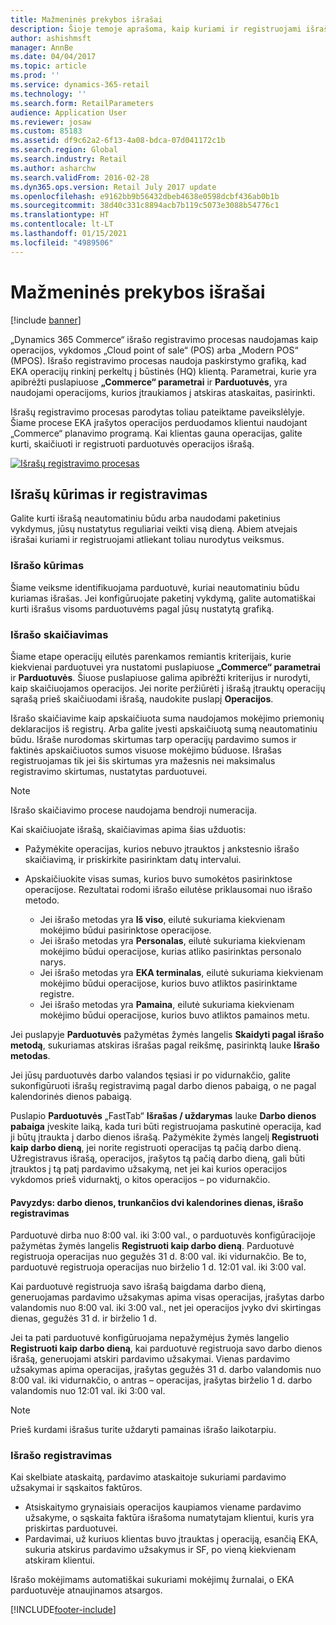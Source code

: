 ```yaml
---
title: Mažmeninės prekybos išrašai
description: Šioje temoje aprašoma, kaip kuriami ir registruojami išrašai.
author: ashishmsft
manager: AnnBe
ms.date: 04/04/2017
ms.topic: article
ms.prod: ''
ms.service: dynamics-365-retail
ms.technology: ''
ms.search.form: RetailParameters
audience: Application User
ms.reviewer: josaw
ms.custom: 85183
ms.assetid: df9c62a2-6f13-4a08-bdca-07d041172c1b
ms.search.region: Global
ms.search.industry: Retail
ms.author: asharchw
ms.search.validFrom: 2016-02-28
ms.dyn365.ops.version: Retail July 2017 update
ms.openlocfilehash: e9162bb9b56432dbeb4638e0598dcbf436ab0b1b
ms.sourcegitcommit: 38d40c331c8894acb7b119c5073e3088b54776c1
ms.translationtype: HT
ms.contentlocale: lt-LT
ms.lasthandoff: 01/15/2021
ms.locfileid: "4989506"
---
```

# <a name="retail-statements"></a>Mažmeninės prekybos išrašai

[!include [banner](includes/banner.md)]

„Dynamics 365 Commerce“ išrašo registravimo procesas naudojamas kaip operacijos, vykdomos „Cloud point of sale“ (POS) arba „Modern POS“ (MPOS). Išrašo registravimo procesas naudoja paskirstymo grafiką, kad EKA operacijų rinkinį perkeltų į būstinės (HQ) klientą. Parametrai, kurie yra apibrėžti puslapiuose **„Commerce“ parametrai** ir **Parduotuvės**, yra naudojami operacijoms, kurios įtraukiamos į atskiras ataskaitas, pasirinkti.

Išrašų registravimo procesas parodytas toliau pateiktame paveikslėlyje. Šiame procese EKA įrašytos operacijos perduodamos klientui naudojant „Commerce“ planavimo programą. Kai klientas gauna operacijas, galite kurti, skaičiuoti ir registruoti parduotuvės operacijos išrašą.

[![Išrašų registravimo procesas](./media/retail-statements.png)](./media/retail-statements.png)

## <a name="creating-and-posting-statements"></a>Išrašų kūrimas ir registravimas

Galite kurti išrašą neautomatiniu būdu arba naudodami paketinius vykdymus, jūsų nustatytus reguliariai veikti visą dieną. Abiem atvejais išrašai kuriami ir registruojami atliekant toliau nurodytus veiksmus.

### <a name="create-the-statement"></a>Išrašo kūrimas

Šiame veiksme identifikuojama parduotuvė, kuriai neautomatiniu būdu kuriamas išrašas. Jei konfigūruojate paketinį vykdymą, galite automatiškai kurti išrašus visoms parduotuvėms pagal jūsų nustatytą grafiką.

### <a name="calculate-the-statement"></a>Išrašo skaičiavimas

Šiame etape operacijų eilutės parenkamos remiantis kriterijais, kurie kiekvienai parduotuvei yra nustatomi puslapiuose **„Commerce“ parametrai** ir **Parduotuvės**. Šiuose puslapiuose galima apibrėžti kriterijus ir nurodyti, kaip skaičiuojamos operacijos. Jei norite peržiūrėti į išrašą įtrauktų operacijų sąrašą prieš skaičiuodami išrašą, naudokite puslapį **Operacijos**.

Išrašo skaičiavime kaip apskaičiuota suma naudojamos mokėjimo priemonių deklaracijos iš registrų. Arba galite įvesti apskaičiuotą sumą neautomatiniu būdu. Išraše nurodomas skirtumas tarp operacijų pardavimo sumos ir faktinės apskaičiuotos sumos visuose mokėjimo būduose. Išrašas registruojamas tik jei šis skirtumas yra mažesnis nei maksimalus registravimo skirtumas, nustatytas parduotuvei.

> [!NOTE]
> Išrašo skaičiavimo procese naudojama bendroji numeracija.

Kai skaičiuojate išrašą, skaičiavimas apima šias užduotis:

- Pažymėkite operacijas, kurios nebuvo įtrauktos į ankstesnio išrašo skaičiavimą, ir priskirkite pasirinktam datų intervalui.
- Apskaičiuokite visas sumas, kurios buvo sumokėtos pasirinktose operacijose. Rezultatai rodomi išrašo eilutėse priklausomai nuo išrašo metodo.

    - Jei išrašo metodas yra **Iš viso**, eilutė sukuriama kiekvienam mokėjimo būdui pasirinktose operacijose.
    - Jei išrašo metodas yra **Personalas**, eilutė sukuriama kiekvienam mokėjimo būdui operacijose, kurias atliko pasirinktas personalo narys.
    - Jei išrašo metodas yra **EKA terminalas**, eilutė sukuriama kiekvienam mokėjimo būdui operacijose, kurios buvo atliktos pasirinktame registre.
    - Jei išrašo metodas yra **Pamaina**, eilutė sukuriama kiekvienam mokėjimo būdui operacijose, kurios buvo atliktos pamainos metu.

Jei puslapyje **Parduotuvės** pažymėtas žymės langelis **Skaidyti pagal išrašo metodą**, sukuriamas atskiras išrašas pagal reikšmę, pasirinktą lauke **Išrašo metodas**.

Jei jūsų parduotuvės darbo valandos tęsiasi ir po vidurnakčio, galite sukonfigūruoti išrašų registravimą pagal darbo dienos pabaigą, o ne pagal kalendorinės dienos pabaigą.

Puslapio **Parduotuvės** „FastTab“ **Išrašas / uždarymas** lauke **Darbo dienos pabaiga** įveskite laiką, kada turi būti registruojama paskutinė operacija, kad ji būtų įtraukta į darbo dienos išrašą. Pažymėkite žymės langelį **Registruoti kaip darbo dieną**, jei norite registruoti operacijas tą pačią darbo dieną. Užregistravus išrašą, operacijos, įrašytos tą pačią darbo dieną, gali būti įtrauktos į tą patį pardavimo užsakymą, net jei kai kurios operacijos vykdomos prieš vidurnaktį, o kitos operacijos – po vidurnakčio.

#### <a name="example-post-a-statement-for-a-business-day-that-extends-over-two-calendar-days"></a>Pavyzdys: darbo dienos, trunkančios dvi kalendorines dienas, išrašo registravimas

Parduotuvė dirba nuo 8:00 val. iki 3:00 val., o parduotuvės konfigūracijoje pažymėtas žymės langelis **Registruoti kaip darbo dieną**. Parduotuvė registruoja operacijas nuo gegužės 31 d. 8:00 val. iki vidurnakčio. Be to, parduotuvė registruoja operacijas nuo birželio 1 d. 12:01 val. iki 3:00 val.

Kai parduotuvė registruoja savo išrašą baigdama darbo dieną, generuojamas pardavimo užsakymas apima visas operacijas, įrašytas darbo valandomis nuo 8:00 val. iki 3:00 val., net jei operacijos įvyko dvi skirtingas dienas, gegužės 31 d. ir birželio 1 d.

Jei ta pati parduotuvė konfigūruojama nepažymėjus žymės langelio **Registruoti kaip darbo dieną**, kai parduotuvė registruoja savo darbo dienos išrašą, generuojami atskiri pardavimo užsakymai. Vienas pardavimo užsakymas apima operacijas, įrašytas gegužės 31 d. darbo valandomis nuo 8:00 val. iki vidurnakčio, o antras – operacijas, įrašytas birželio 1 d. darbo valandomis nuo 12:01 val. iki 3:00 val.

> [!NOTE]
> Prieš kurdami išrašus turite uždaryti pamainas išrašo laikotarpiu.

### <a name="post-the-statement"></a>Išrašo registravimas

Kai skelbiate ataskaitą, pardavimo ataskaitoje sukuriami pardavimo užsakymai ir sąskaitos faktūros.

- Atsiskaitymo grynaisiais operacijos kaupiamos viename pardavimo užsakyme, o sąskaita faktūra išrašoma numatytajam klientui, kuris yra priskirtas parduotuvei.
- Pardavimai, už kuriuos klientas buvo įtrauktas į operaciją, esančią EKA, sukuria atskirus pardavimo užsakymus ir SF, po vieną kiekvienam atskiram klientui.

Išrašo mokėjimams automatiškai sukuriami mokėjimų žurnalai, o EKA parduotuvėje atnaujinamos atsargos.


[!INCLUDE[footer-include](../includes/footer-banner.md)]
